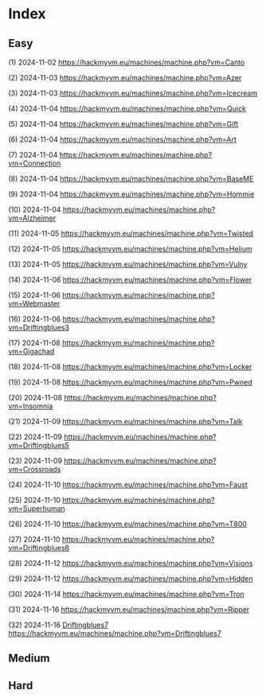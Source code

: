 # Index

## Easy

(1) 2024-11-02 https://hackmyvm.eu/machines/machine.php?vm=Canto

(2) 2024-11-03 https://hackmyvm.eu/machines/machine.php?vm=Azer

(3) 2024-11-03 https://hackmyvm.eu/machines/machine.php?vm=Icecream

(4) 2024-11-04 https://hackmyvm.eu/machines/machine.php?vm=Quick

(5) 2024-11-04 https://hackmyvm.eu/machines/machine.php?vm=Gift

(6) 2024-11-04 https://hackmyvm.eu/machines/machine.php?vm=Art

(7) 2024-11-04 https://hackmyvm.eu/machines/machine.php?vm=Connection

(8) 2024-11-04 https://hackmyvm.eu/machines/machine.php?vm=BaseME

(9) 2024-11-04 https://hackmyvm.eu/machines/machine.php?vm=Hommie

(10) 2024-11-04 https://hackmyvm.eu/machines/machine.php?vm=Alzheimer

(11) 2024-11-05 https://hackmyvm.eu/machines/machine.php?vm=Twisted

(12) 2024-11-05 https://hackmyvm.eu/machines/machine.php?vm=Helium

(13) 2024-11-05 https://hackmyvm.eu/machines/machine.php?vm=Vulny

(14) 2024-11-06 https://hackmyvm.eu/machines/machine.php?vm=Flower

(15) 2024-11-06 https://hackmyvm.eu/machines/machine.php?vm=Webmaster

(16) 2024-11-06 https://hackmyvm.eu/machines/machine.php?vm=Driftingblues3

(17) 2024-11-08 https://hackmyvm.eu/machines/machine.php?vm=Gigachad

(18) 2024-11-08 https://hackmyvm.eu/machines/machine.php?vm=Locker

(19) 2024-11-08 https://hackmyvm.eu/machines/machine.php?vm=Pwned

(20) 2024-11-08 https://hackmyvm.eu/machines/machine.php?vm=Insomnia

(21) 2024-11-09 https://hackmyvm.eu/machines/machine.php?vm=Talk

(22) 2024-11-09 https://hackmyvm.eu/machines/machine.php?vm=Driftingblues5

(23) 2024-11-09 https://hackmyvm.eu/machines/machine.php?vm=Crossroads

(24) 2024-11-10 https://hackmyvm.eu/machines/machine.php?vm=Faust

(25) 2024-11-10 https://hackmyvm.eu/machines/machine.php?vm=Superhuman

(26) 2024-11-10 https://hackmyvm.eu/machines/machine.php?vm=T800

(27) 2024-11-10 https://hackmyvm.eu/machines/machine.php?vm=Driftingblues6

(28) 2024-11-12 https://hackmyvm.eu/machines/machine.php?vm=Visions

(29) 2024-11-12 https://hackmyvm.eu/machines/machine.php?vm=Hidden

(30) 2024-11-14 https://hackmyvm.eu/machines/machine.php?vm=Tron

(31) 2024-11-16 https://hackmyvm.eu/machines/machine.php?vm=Ripper

(32) 2024-11-16 [Driftingblues7](./Driftingblues7.md) https://hackmyvm.eu/machines/machine.php?vm=Driftingblues7

## Medium

## Hard
